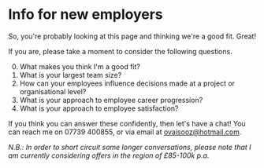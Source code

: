 # Info for new employers

So, you're probably looking at this page and thinking we're a good fit. Great!

If you are, please take a moment to consider the following questions.

0. What makes you think I'm a good fit?
1. What is your largest team size?
2. How can your employees influence decisions made at a project or organisational level?
3. What is your approach to employee career progression?
4. What is your approach to employee satisfaction?

If you think you can answer these confidently, then let's have a chat!
You can reach me on 07739 400855, or via email at ovaisooz@hotmail.com.

_N.B.: In order to short circuit some longer conversations, please note that I am currently considering offers in the region of £85-100k p.a._